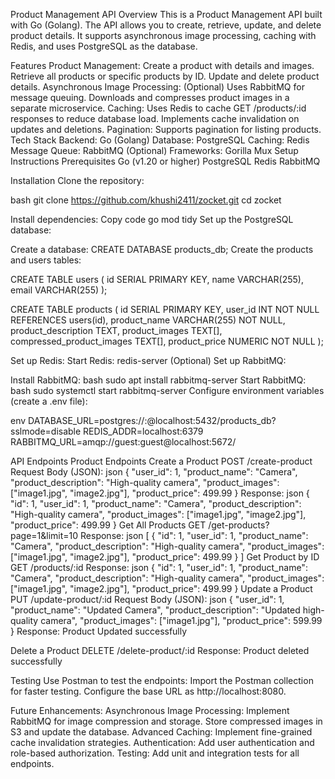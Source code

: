 Product Management API
Overview
This is a Product Management API built with Go (Golang). The API allows you to create, retrieve, update, and delete product details. It supports asynchronous image processing, caching with Redis, and uses PostgreSQL as the database.

Features
Product Management:
Create a product with details and images.
Retrieve all products or specific products by ID.
Update and delete product details.
Asynchronous Image Processing:
(Optional) Uses RabbitMQ for message queuing.
Downloads and compresses product images in a separate microservice.
Caching:
Uses Redis to cache GET /products/:id responses to reduce database load.
Implements cache invalidation on updates and deletions.
Pagination:
Supports pagination for listing products.
Tech Stack
Backend: Go (Golang)
Database: PostgreSQL
Caching: Redis
Message Queue: RabbitMQ (Optional)
Frameworks: Gorilla Mux
Setup Instructions
Prerequisites
Go (v1.20 or higher)
PostgreSQL
Redis
RabbitMQ 

Installation
Clone the repository:

bash
git clone https://github.com/khushi2411/zocket.git
cd zocket

Install dependencies:
Copy code
go mod tidy
Set up the PostgreSQL database:

Create a database:
CREATE DATABASE products_db;
Create the products and users tables:

CREATE TABLE users (
    id SERIAL PRIMARY KEY,
    name VARCHAR(255),
    email VARCHAR(255)
);

CREATE TABLE products (
    id SERIAL PRIMARY KEY,
    user_id INT NOT NULL REFERENCES users(id),
    product_name VARCHAR(255) NOT NULL,
    product_description TEXT,
    product_images TEXT[],
    compressed_product_images TEXT[],
    product_price NUMERIC NOT NULL
);

Set up Redis:
Start Redis:
redis-server
(Optional) Set up RabbitMQ:

Install RabbitMQ:
bash
sudo apt install rabbitmq-server
Start RabbitMQ:
bash
sudo systemctl start rabbitmq-server
Configure environment variables (create a .env file):

env
DATABASE_URL=postgres://<username>:<password>@localhost:5432/products_db?sslmode=disable
REDIS_ADDR=localhost:6379
RABBITMQ_URL=amqp://guest:guest@localhost:5672/

API Endpoints
Product Endpoints
Create a Product
POST /create-product
Request Body (JSON):
json
{
    "user_id": 1,
    "product_name": "Camera",
    "product_description": "High-quality camera",
    "product_images": ["image1.jpg", "image2.jpg"],
    "product_price": 499.99
}
Response:
json
{
    "id": 1,
    "user_id": 1,
    "product_name": "Camera",
    "product_description": "High-quality camera",
    "product_images": ["image1.jpg", "image2.jpg"],
    "product_price": 499.99
}
Get All Products
GET /get-products?page=1&limit=10
Response:
json
[
    {
        "id": 1,
        "user_id": 1,
        "product_name": "Camera",
        "product_description": "High-quality camera",
        "product_images": ["image1.jpg", "image2.jpg"],
        "product_price": 499.99
    }
]
Get Product by ID
GET /products/:id
Response:
json
{
    "id": 1,
    "user_id": 1,
    "product_name": "Camera",
    "product_description": "High-quality camera",
    "product_images": ["image1.jpg", "image2.jpg"],
    "product_price": 499.99
}
Update a Product
PUT /update-product/:id
Request Body (JSON):
json
{
    "user_id": 1,
    "product_name": "Updated Camera",
    "product_description": "Updated high-quality camera",
    "product_images": ["image1.jpg"],
    "product_price": 599.99
}
Response:
Product Updated successfully

Delete a Product
DELETE /delete-product/:id
Response:
Product deleted successfully

Testing
Use Postman to test the endpoints:
Import the Postman collection for faster testing.
Configure the base URL as http://localhost:8080.

Future Enhancements:
Asynchronous Image Processing:
Implement RabbitMQ for image compression and storage.
Store compressed images in S3 and update the database.
Advanced Caching:
Implement fine-grained cache invalidation strategies.
Authentication:
Add user authentication and role-based authorization.
Testing:
Add unit and integration tests for all endpoints.
